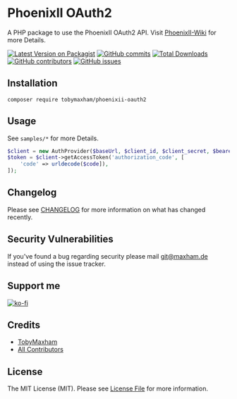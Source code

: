 # PhoenixII OAuth2
A PHP package to use the PhoenixII OAuth2 API. Visit [PhoenixII-Wiki](https://tricept.atlassian.net/wiki/spaces/PIIWIKI/pages/976912387/OAuth+2+-+Schnittstelle) for more Details.

[![Latest Version on Packagist](https://img.shields.io/packagist/v/tobymaxham/phoenixii-oauth2.svg?style=flat-square)](https://packagist.org/packages/tobymaxham/phoenixii-oauth2)
[![GitHub commits](https://img.shields.io/github/commits-since/tobymaxham/phoenixii-oauth2/v1.0.svg)](https://GitHub.com/tobymaxham/phoenixii-oauth2/commit/)
[![Total Downloads](https://img.shields.io/packagist/dt/tobymaxham/phoenixii-oauth2.svg?style=flat-square)](https://packagist.org/packages/tobymaxham/phoenixii-oauth2)
[![GitHub contributors](https://img.shields.io/github/contributors/tobymaxham/phoenixii-oauth2.svg)](https://GitHub.com/TobyMaxham/phoenixii-oauth2/graphs/contributors/)
[![GitHub issues](https://img.shields.io/github/issues/tobymaxham/phoenixii-oauth2.svg)](https://GitHub.com/TobyMaxham/phoenixii-oauth2/issues/)


## Installation

```ssh
composer require tobymaxham/phoenixii-oauth2
```


## Usage

See `samples/*` for more Details.
```php
$client = new AuthProvider($baseUrl, $client_id, $client_secret, $bearer_token);
$token = $client->getAccessToken('authorization_code', [
    'code' => urldecode($code]),
]);
```

## Changelog

Please see [CHANGELOG](CHANGELOG.md) for more information on what has changed recently.

## Security Vulnerabilities

If you've found a bug regarding security please mail git@maxham.de instead of using the issue tracker.

## Support me

[![ko-fi](https://ko-fi.com/img/githubbutton_sm.svg)](https://ko-fi.com/Z8Z4NZKU)

## Credits

- [TobyMaxham](https://github.com/TobyMaxham)
- [All Contributors](../../contributors)

## License

The MIT License (MIT). Please see [License File](LICENSE.md) for more information.